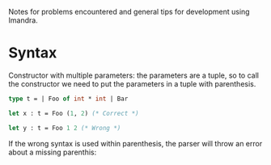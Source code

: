 ---
---

Notes for problems encountered and general tips for development using Imandra.

# Syntax
Constructor with multiple parameters: the parameters are a tuple, so to call the constructor we need to put the parameters in a tuple with parenthesis. 

```ocaml
type t = | Foo of int * int | Bar

let x : t = Foo (1, 2) (* Correct *)

let y : t = Foo 1 2 (* Wrong *)
```

If the wrong syntax is used within parenthesis, the parser will throw an error about a missing parenthis:

